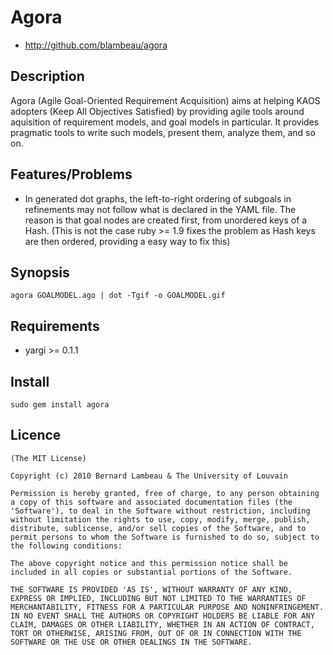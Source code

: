 # Agora

* http://github.com/blambeau/agora

## Description

Agora (Agile Goal-Oriented Requirement Acquisition) aims at helping KAOS adopters (Keep All Objectives Satisfied) by providing agile tools around aquisition of requirement models, and goal models in particular. It provides pragmatic tools to write such models, present them, analyze them, and so on.

## Features/Problems

* In generated dot graphs, the left-to-right ordering of subgoals in refinements may not follow what is 
  declared in the YAML file. The reason is that goal nodes are created first, from unordered keys of a Hash.
  (This is not the case ruby >= 1.9 fixes the problem as Hash keys are then ordered, providing a easy way to fix 
  this)

## Synopsis

    agora GOALMODEL.ago | dot -Tgif -o GOALMODEL.gif

## Requirements

* yargi >= 0.1.1

## Install

    sudo gem install agora

## Licence

    (The MIT License)

    Copyright (c) 2010 Bernard Lambeau & The University of Louvain

    Permission is hereby granted, free of charge, to any person obtaining
    a copy of this software and associated documentation files (the
    'Software'), to deal in the Software without restriction, including
    without limitation the rights to use, copy, modify, merge, publish,
    distribute, sublicense, and/or sell copies of the Software, and to
    permit persons to whom the Software is furnished to do so, subject to
    the following conditions:

    The above copyright notice and this permission notice shall be
    included in all copies or substantial portions of the Software.

    THE SOFTWARE IS PROVIDED 'AS IS', WITHOUT WARRANTY OF ANY KIND,
    EXPRESS OR IMPLIED, INCLUDING BUT NOT LIMITED TO THE WARRANTIES OF
    MERCHANTABILITY, FITNESS FOR A PARTICULAR PURPOSE AND NONINFRINGEMENT.
    IN NO EVENT SHALL THE AUTHORS OR COPYRIGHT HOLDERS BE LIABLE FOR ANY
    CLAIM, DAMAGES OR OTHER LIABILITY, WHETHER IN AN ACTION OF CONTRACT,
    TORT OR OTHERWISE, ARISING FROM, OUT OF OR IN CONNECTION WITH THE
    SOFTWARE OR THE USE OR OTHER DEALINGS IN THE SOFTWARE.
